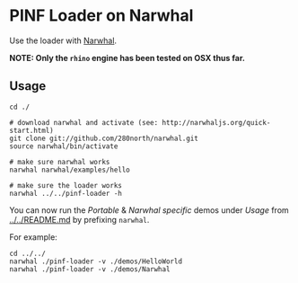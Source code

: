 PINF Loader on Narwhal
======================

Use the loader with [Narwhal](http://narwhaljs.org/).

**NOTE: Only the `rhino` engine has been tested on OSX thus far.**

Usage
-----

    cd ./
    
    # download narwhal and activate (see: http://narwhaljs.org/quick-start.html)
    git clone git://github.com/280north/narwhal.git
    source narwhal/bin/activate
    
    # make sure narwhal works
    narwhal narwhal/examples/hello
    
    # make sure the loader works
    narwhal ../../pinf-loader -h

You can now run the _Portable_ & _Narwhal specific_ demos under _Usage_ from [../../README.md](https://github.com/pinf/loader-js) by prefixing `narwhal`.

For example:

    cd ../../
    narwhal ./pinf-loader -v ./demos/HelloWorld
    narwhal ./pinf-loader -v ./demos/Narwhal
